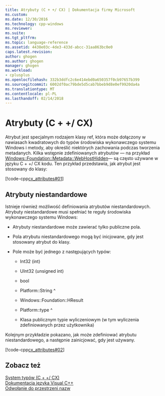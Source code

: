 ```yaml
---
title: Atrybuty (C + +/ CX) | Dokumentacja firmy Microsoft
ms.custom: 
ms.date: 12/30/2016
ms.technology: cpp-windows
ms.reviewer: 
ms.suite: 
ms.tgt_pltfrm: 
ms.topic: language-reference
ms.assetid: 4438e03c-4de3-433d-abcc-31aa863bc0e0
caps.latest.revision: 
author: ghogen
ms.author: ghogen
manager: ghogen
ms.workload:
- cplusplus
ms.openlocfilehash: 332b3ddfc2c6e414ebd0a650357f0cb97657b399
ms.sourcegitcommit: 6002df0ac79bde5d5cab7bbeb9d8e0ef9920da4a
ms.translationtype: MT
ms.contentlocale: pl-PL
ms.lasthandoff: 02/14/2018
---
```

# <a name="attributes-ccx"></a>Atrybuty (C + +/ CX)
Atrybut jest specjalnym rodzajem klasy ref, która może dołączony w nawiasach kwadratowych do typów środowiska wykonawczego systemu Windows i metody, aby określić niektórych zachowania podczas tworzenia metadanych. Kilka wstępnie zdefiniowanych atrybutów — na przykład [Windows::Foundation::Metadata::WebHostHidden](http://msdn.microsoft.com/library/windows/apps/windows.foundation.metadata.webhosthiddenattribute.aspx)— są często używane w języku C + +/ CX kodu. Ten przykład przedstawia, jak atrybut jest stosowany do klasy:  
  
 [!code-cpp[cx_attributes#01](../cppcx/codesnippet/CPP/cx_attributes/class1.h#01)]  
  
## <a name="custom-attributes"></a>Atrybuty niestandardowe  
 Istnieje również możliwość definiowania atrybutów niestandardowych. Atrybuty niestandardowe musi spełniać te reguły środowiska wykonawczego systemu Windows:  
  
-   Atrybuty niestandardowe może zawierać tylko publiczne pola.  
  
-   Pola atrybutu niestandardowego mogą być inicjowane, gdy jest stosowany atrybut do klasy.  
  
-   Pole może być jednego z następujących typów:  
  
    -   Int32 (int)  
  
    -   UInt32 (unsigned int)  
  
    -   bool  
  
    -   Platform::String ^  
  
    -   Windows::Foundation::HResult  
  
    -   Platform::type ^  
  
    -   Klasa publicznym typie wyliczeniowym (w tym wyliczenia zdefiniowanych przez użytkownika)  
  
 Kolejnym przykładzie pokazano, jak może zdefiniować atrybutu niestandardowego, a następnie zainicjować, gdy jest używany.  
  
 [!code-cpp[cx_attributes#02](../cppcx/codesnippet/CPP/cx_attributes/class1.h#02)]  
  
## <a name="see-also"></a>Zobacz też  
 [System typów (C + +/ CX)](../cppcx/type-system-c-cx.md)   
 [Dokumentacja języka Visual C++](../cppcx/visual-c-language-reference-c-cx.md)   
 [Odwołanie do przestrzeni nazw](../cppcx/namespaces-reference-c-cx.md)